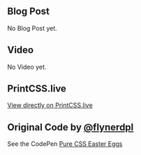 ## Blog Post

No Blog Post yet.

## Video

No Video yet.

## PrintCSS.live

[View directly on PrintCSS.live](https://printcss.live/W4QbYEKbzq)

## Original Code by [@flynerdpl](https://twitter.com/flynerdpl)

See the CodePen [Pure CSS Easter Eggs](https://codepen.io/ritawanderlust/pen/KoQzXw)